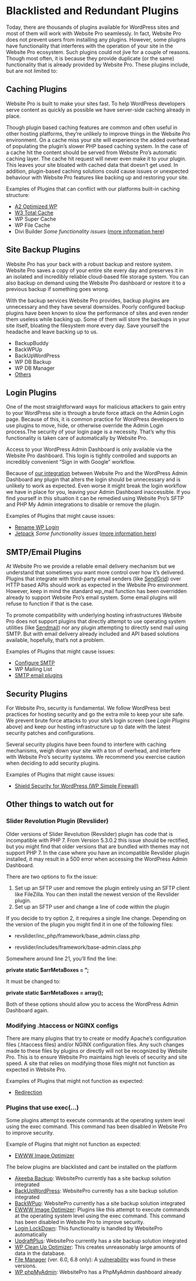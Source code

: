 # Blacklisted and Redundant Plugins
Today, there are thousands of plugins available for WordPress sites and most of them will work with Website Pro seamlessly. In fact, Website Pro does not prevent users from installing any plugins. However, some plugins have functionality that interferes with the operation of your site in the Website Pro ecosystem. Such plugins could not jive for a couple of reasons. Though most often, it is because they provide duplicate (or the same) functionality that is already provided by Website Pro. These plugins include, but are not limited to:

Caching Plugins
---------------

Website Pro is built to make your sites fast. To help WordPress developers serve content as quickly as possible we have server-side caching already in place.

Though plugin based caching features are common and often useful in other hosting platforms, they’re unlikely to improve things in the Website Pro environment. On a cache miss your site will experience the added overhead of populating the plugin’s slower PHP based caching system. In the case of a cache hit the content should be served from Website Pro’s automatic caching layer. The cache hit request will never even make it to your plugin. This leaves your site bloated with cached data that doesn’t get used. In addition, plugin-based caching solutions could cause issues or unexpected behaviour with Website Pro features like backing up and restoring your site.

Examples of Plugins that can conflict with our platforms built-in caching structure:

*   [A2 Optimized WP](https://en-ca.wordpress.org/plugins/a2-optimized-wp/)
*   [W3 Total Cache](https://en-ca.wordpress.org/plugins/w3-total-cache/)
*   WP Super Cache
*   WP File Cache
*   Divi Builder _Some functionality issues_ ([more information here](./divi-builder/troubleshooting.md))

Site Backup Plugins
-------------------

Website Pro has your back with a robust backup and restore system. Website Pro saves a copy of your entire site every day and preserves it in an isolated and incredibly reliable cloud-based file storage system. You can also backup on demand using the Website Pro dashboard or restore it to a previous backup if something goes wrong.

With the backup services Website Pro provides, backup plugins are unnecessary and they have several downsides. Poorly configured backup plugins have been known to slow the performance of sites and even render them useless while backing up. Some of them will store the backups in your site itself, bloating the filesystem more every day. Save yourself the headache and leave backing up to us.

*   BackupBuddy
*   BackWPUp
*   BackUpWordPress
*   WP DB Backup
*   WP DB Manager
*   [Others](https://wordpress.org/plugins/search.php?q=backup&sort= "https://wordpress.org/plugins/search.php?q=backup&sort=")

Login Plugins
-------------

One of the most straightforward ways for malicious attackers to gain entry to your WordPress site is through a brute force attack on the Admin Login page. Because of this, it is common practice for WordPress developers to use plugins to move, hide, or otherwise override the Admin Login process.The security of your login page is a necessity. That’s why this functionality is taken care of automatically by Website Pro.

Access to your WordPress Admin Dashboard is only available via the Website Pro dashboard. This login is tightly controlled and supports an incredibly convenient “Sign in with Google” workflow.

Because of [our integration](https://help.websitepro.hosting/?p=133) between Website Pro and the WordPress Admin Dashboard any plugin that alters the login should be unnecessary and is unlikely to work as expected. Even worse it might break the login workflow we have in place for you, leaving your Admin Dashboard inaccessible. If you find yourself in this situation it can be remedied using Website Pro’s SFTP and PHP My Admin integrations to disable or remove the plugin.

Examples of Plugins that might cause issues:

*   [Rename WP Login](https://en-ca.wordpress.org/plugins/rename-wp-login/)
*   [Jetpack](https://en-ca.wordpress.org/plugins/jetpack/) _Some functionality issues_ ([more information here](https://help.websitepro.hosting/?p=8))

SMTP/Email Plugins
------------------

At Website Pro we provide a reliable email delivery mechanism but we understand that sometimes you want more control over how it’s delivered. Plugins that integrate with third-party email senders (like [SendGrid](https://sendgrid.com/)) over HTTP based APIs should work as expected in the Website Pro environment. However, keep in mind the standard wp\_mail function has been overridden already to support Website Pro’s email system. Some email plugins will refuse to function if that is the case.

To promote compatibility with underlying hosting infrastructures Website Pro does not support plugins that directly attempt to use operating system utilities (like [Sendmail](https://en.wikipedia.org/wiki/Sendmail)) nor any plugin attempting to directly send mail using SMTP. But with email delivery already included and API based solutions available, hopefully, that’s not a problem.

Examples of Plugins that might cause issues:

*   [Configure SMTP](https://wordpress.org/plugins/configure-smtp/)
*   WP Mailing List
*   [SMTP email plugins](https://wordpress.org/plugins/search.php?q=SMTP "https://wordpress.org/plugins/search.php?q=SMTP")

Security Plugins
----------------

For Website Pro, security is fundamental.  We follow WordPress best practices for hosting security and go the extra mile to keep your site safe. We prevent brute force attacks to your site’s login screen (see _Login Plugins_ above) and keep our hosting infrastructure up to date with the latest security patches and configurations.

Several security plugins have been found to interfere with caching mechanisms, weigh down your site with a ton of overhead, and interfere with Website Pro’s security systems. We recommend you exercise caution when deciding to add security plugins.

Examples of Plugins that might cause issues:

*   [Shield Security for WordPress (WP Simple Firewall)](https://en-ca.wordpress.org/plugins/wp-simple-firewall/)

Other things to watch out for
-----------------------------

### Slider Revolution Plugin (Revslider)

Older versions of Slider Revolution (Revslider) plugin has code that is incompatible with PHP 7. From Version 5.3.0.2 this issue should be rectified, but you might find that older versions that are bundled with themes may not support PHP 7. In the case where you have an incompatible Revslider plugin installed, it may result in a 500 error when accessing the WordPress Admin Dashboard.

There are two options to fix the issue:

1.  Set up an SFTP user and remove the plugin entirely using an SFTP client like FileZilla. You can then install the newest version of the Revslider plugin.
2.  Set up an SFTP user and change a line of code within the plugin

If you decide to try option 2, it requires a single line change. Depending on the version of the plugin you might find it in one of the following files:

*   revslider/inc\_php/framework/base\_admin.class.php

*   revslider/includes/framework/base-admin.class.php

Somewhere around line 21, you’ll find the line:

**private static $arrMetaBoxes = ”;**

It must be changed to:

**private static $arrMetaBoxes = array();**

Both of these options should allow you to access the WordPress Admin Dashboard again.

### Modifying .htaccess or NGINX configs

There are many plugins that try to create or modify Apache’s configuration files (.htaccess files) and/or NGINX configuration files. Any such changes made to these files by plugins or directly will not be recognized by Website Pro.  This is to ensure Website Pro maintains high levels of security and site speed. A site that relies on modifying those files might not function as expected in Website Pro.

Examples of Plugins that might not function as expected:

*   [Redirection](https://en-ca.wordpress.org/plugins/redirection/)

### Plugins that use exec(…)

Some plugins attempt to execute commands at the operating system level using the exec command. This command has been disabled in Website Pro to improve security.

Example of Plugins that might not function as expected:

*   [EWWW Image Optimizer](https://wordpress.org/plugins/ewww-image-optimizer/)

The below plugins are blacklisted and cant be installed on the platform

*   [Akeeba Backup](https://www.akeeba.com/ "https://www.akeeba.com/"): WebsitePro currently has a site backup solution integrated
*   [BackUpWordPress](https://wordpress.org/plugins/backupwordpress/ "https://wordpress.org/plugins/backupwordpress/"): WebsitePro currently has a site backup solution integrated
*   [BackWPup](https://en-ca.wordpress.org/plugins/backwpup/ "https://en-ca.wordpress.org/plugins/backwpup/"): WebsitePro currently has a site backup solution integrated
*   [EWWW Image Optimizer](https://en-ca.wordpress.org/plugins/ewww-image-optimizer/ "https://en-ca.wordpress.org/plugins/ewww-image-optimizer/"): Plugins like this attempt to execute commands at the operating system level using the exec command. This command has been disabled in Website Pro to improve security.
*   [Login LockDown](https://wordpress.org/plugins/login-lockdown/ "https://wordpress.org/plugins/login-lockdown/"): This functionality is handled by WebsitePro automatically
*   [UpdraftPlus](https://wordpress.org/plugins/updraftplus/ "https://wordpress.org/plugins/updraftplus/"): WebsitePro currently has a site backup solution integrated
*   [WP Clean Up Optimizer](https://en-ca.wordpress.org/plugins/wp-clean-up-optimizer/ "https://en-ca.wordpress.org/plugins/wp-clean-up-optimizer/"): This creates unreasonably large amounts of data in the database.
*   [File Manager](https://en-ca.wordpress.org/plugins/wp-file-manager/ "https://en-ca.wordpress.org/plugins/wp-file-manager/") (ver. 6.0, 6.8 only): A [vulnerability](https://securityboulevard.com/2020/09/critical-vulnerability-in-file-manager-plugin-affecting-700k-wordpress-websites/ "https://securityboulevard.com/2020/09/critical-vulnerability-in-file-manager-plugin-affecting-700k-wordpress-websites/") was found in these versions.
*   [WP phpMyAdmin](https://en-ca.wordpress.org/plugins/wp-phpmyadmin-extension/ "https://en-ca.wordpress.org/plugins/wp-phpmyadmin-extension/"): WebsitePro has a PhpMyAdmin dashboard already